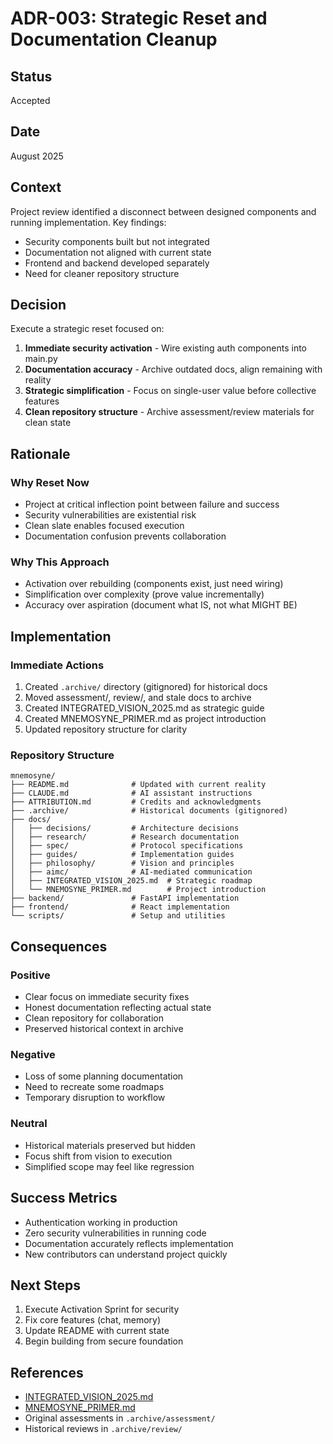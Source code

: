 # ADR-003: Strategic Reset and Documentation Cleanup

## Status
Accepted

## Date
August 2025

## Context
Project review identified a disconnect between designed components and running implementation. Key findings:
- Security components built but not integrated
- Documentation not aligned with current state
- Frontend and backend developed separately
- Need for cleaner repository structure

## Decision
Execute a strategic reset focused on:
1. **Immediate security activation** - Wire existing auth components into main.py
2. **Documentation accuracy** - Archive outdated docs, align remaining with reality
3. **Strategic simplification** - Focus on single-user value before collective features
4. **Clean repository structure** - Archive assessment/review materials for clean state

## Rationale

### Why Reset Now
- Project at critical inflection point between failure and success
- Security vulnerabilities are existential risk
- Clean slate enables focused execution
- Documentation confusion prevents collaboration

### Why This Approach
- Activation over rebuilding (components exist, just need wiring)
- Simplification over complexity (prove value incrementally)
- Accuracy over aspiration (document what IS, not what MIGHT BE)

## Implementation

### Immediate Actions
1. Created `.archive/` directory (gitignored) for historical docs
2. Moved assessment/, review/, and stale docs to archive
3. Created INTEGRATED_VISION_2025.md as strategic guide
4. Created MNEMOSYNE_PRIMER.md as project introduction
5. Updated repository structure for clarity

### Repository Structure
```
mnemosyne/
├── README.md              # Updated with current reality
├── CLAUDE.md              # AI assistant instructions
├── ATTRIBUTION.md         # Credits and acknowledgments
├── .archive/              # Historical documents (gitignored)
├── docs/
│   ├── decisions/         # Architecture decisions
│   ├── research/          # Research documentation
│   ├── spec/              # Protocol specifications
│   ├── guides/            # Implementation guides
│   ├── philosophy/        # Vision and principles
│   ├── aimc/              # AI-mediated communication
│   ├── INTEGRATED_VISION_2025.md  # Strategic roadmap
│   └── MNEMOSYNE_PRIMER.md        # Project introduction
├── backend/               # FastAPI implementation
├── frontend/              # React implementation
└── scripts/               # Setup and utilities
```

## Consequences

### Positive
- Clear focus on immediate security fixes
- Honest documentation reflecting actual state
- Clean repository for collaboration
- Preserved historical context in archive

### Negative
- Loss of some planning documentation
- Need to recreate some roadmaps
- Temporary disruption to workflow

### Neutral
- Historical materials preserved but hidden
- Focus shift from vision to execution
- Simplified scope may feel like regression

## Success Metrics
- Authentication working in production
- Zero security vulnerabilities in running code
- Documentation accurately reflects implementation
- New contributors can understand project quickly

## Next Steps
1. Execute Activation Sprint for security
2. Fix core features (chat, memory)
3. Update README with current state
4. Begin building from secure foundation

## References
- [INTEGRATED_VISION_2025.md](../INTEGRATED_VISION_2025.md)
- [MNEMOSYNE_PRIMER.md](../MNEMOSYNE_PRIMER.md)
- Original assessments in `.archive/assessment/`
- Historical reviews in `.archive/review/`